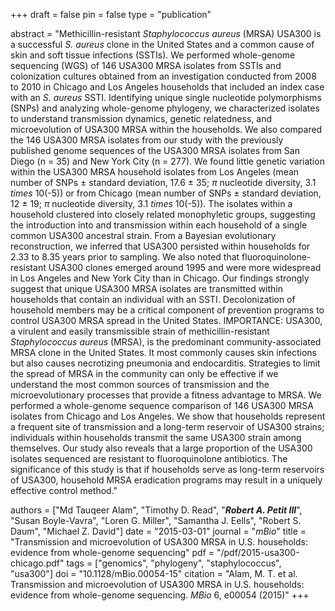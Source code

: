 +++
draft = false
pin = false
type = "publication"

abstract = "Methicillin-resistant *Staphylococcus aureus* (MRSA) USA300 is a successful *S. aureus* clone in the United States and a common cause of skin and soft tissue infections (SSTIs). We performed whole-genome sequencing (WGS) of 146 USA300 MRSA isolates from SSTIs and colonization cultures obtained from an investigation conducted from 2008 to 2010 in Chicago and Los Angeles households that included an index case with an *S. aureus* SSTI. Identifying unique single nucleotide polymorphisms (SNPs) and analyzing whole-genome phylogeny, we characterized isolates to understand transmission dynamics, genetic relatedness, and microevolution of USA300 MRSA within the households. We also compared the 146 USA300 MRSA isolates from our study with the previously published genome sequences of the USA300 MRSA isolates from San Diego (n = 35) and New York City (n = 277). We found little genetic variation within the USA300 MRSA household isolates from Los Angeles (mean number of SNPs $±$ standard deviation, 17.6 $±$ 35; $π$ nucleotide diversity, 3.1 $times$ 10(-5)) or from Chicago (mean number of SNPs $±$ standard deviation, 12 $±$ 19; $π$ nucleotide diversity, 3.1 $times$ 10(-5)). The isolates within a household clustered into closely related monophyletic groups, suggesting the introduction into and transmission within each household of a single common USA300 ancestral strain. From a Bayesian evolutionary reconstruction, we inferred that USA300 persisted within households for 2.33 to 8.35 years prior to sampling. We also noted that fluoroquinolone-resistant USA300 clones emerged around 1995 and were more widespread in Los Angeles and New York City than in Chicago. Our findings strongly suggest that unique USA300 MRSA isolates are transmitted within households that contain an individual with an SSTI. Decolonization of household members may be a critical component of prevention programs to control USA300 MRSA spread in the United States. IMPORTANCE: USA300, a virulent and easily transmissible strain of methicillin-resistant *Staphylococcus aureus* (MRSA), is the predominant community-associated MRSA clone in the United States. It most commonly causes skin infections but also causes necrotizing pneumonia and endocarditis. Strategies to limit the spread of MRSA in the community can only be effective if we understand the most common sources of transmission and the microevolutionary processes that provide a fitness advantage to MRSA. We performed a whole-genome sequence comparison of 146 USA300 MRSA isolates from Chicago and Los Angeles. We show that households represent a frequent site of transmission and a long-term reservoir of USA300 strains; individuals within households transmit the same USA300 strain among themselves. Our study also reveals that a large proportion of the USA300 isolates sequenced are resistant to fluoroquinolone antibiotics. The significance of this study is that if households serve as long-term reservoirs of USA300, household MRSA eradication programs may result in a uniquely effective control method."

authors = ["Md Tauqeer Alam", "Timothy D. Read", "***Robert A. Petit III***", "Susan Boyle-Vavra", "Loren G. Miller", "Samantha J. Eells", "Robert S. Daum", "Michael Z. David"]
date = "2015-03-01"
journal = "*mBio*"
title = "Transmission and microevolution of USA300 MRSA in U.S. households: evidence from whole-genome sequencing"
pdf = "/pdf/2015-usa300-chicago.pdf"
tags = ["genomics", "phylogeny", "staphylococcus", "usa300"]
doi = "10.1128/mBio.00054-15"
citation = "Alam, M. T. et al. Transmission and microevolution of USA300 MRSA in U.S. households: evidence from whole-genome sequencing. *MBio* 6, e00054 (2015)"
+++
